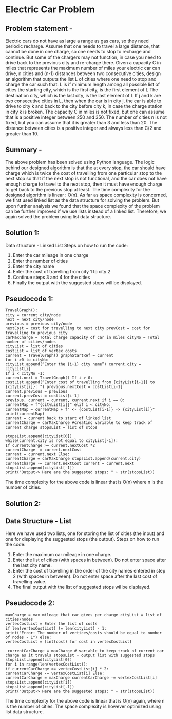 # Electric Car Problem
## Problem statement -
Electric cars do not have as large a range as gas cars, so they need periodic recharge. Assume that one needs to travel a large distance, that cannot be done in one charge, so one needs to stop to recharge and continue. But some of the chargers may not function, in case you need to drive back to the previous city and re-charge there. Given a capacity C in miles that represents the maximum number of miles your electric car can drive, n cities and (n-1) distances between two consecutive cities, design an algorithm that outputs the list L of cities where one need to stop and charge the car such that:
L is if minimum length among all possible list of cities
the starting city, which is the first city, is the first element of L
The destination city, which is the last city, is the last element of L
If j and k are two consecutive cities in L, then when the car is in city j, the car is able to drive to city k and back to the city before city k, in case the charge station in city k is broken.
The capacity C in miles is not fixed, but one can assume that is a positive integer between 250 and 350. The number of 
cities n is not fixed, but you can assume that it is greater than 3 and less than 20. The distance between cities is a 
positive integer and always less than C/2 and greater than 10.



## Summary -
The above problem has been solved using Python language. The logic behind our designed algorithm is that the at every stop, the car should have charge which is twice the cost of travelling from one particular stop to the next stop so that if the next stop is not functional, and the car does not have enough charge to travel to the next stop, then it must have enough charge to get back to the previous stop at least. The time complexity for the designed algorithm is linear : O(n). As far as space complexity is concerned, we first used linked list as the data structure for solving the problem. But upon further analysis we found that the space complexity of the problem can be further improved if we use lists instead of a linked list. Therefore, we again solved the problem using list data structure.

## Solution 1:
Data structure - Linked List
Steps on how to run the code:
1. Enter the car mileage in one charge
2. Enter the number of cities
3. Enter the city name
4. Enter the cost of travelling from city 1 to city 2
5. Continue steps 3 and 4 for the cities
6. Finally the output with the suggested stops will be displayed.

## Pseudocode 1:
```
TravelGraph():
city = current city/node
next = next city/node
previous = previous city/node
nextCost = cost for travelling to next city prevCost = cost for travelling to previous city
carMaxCharge = Total charge capacity of car in miles cityNo = Total number of cities/nodes
cityList = list of cities
costList = list of vertex costs
current = TravelGraph() graphStartRef = current
for i->0 to cityNo:
cityList.append(“Enter the {i+1} city name”) current.city = cityList[i]
If i < cityNo -1:
current.next = TravelGraph() If i > 0:
costList.append(“Enter cost of travelling from {cityList[i-1]} to {cityList[i]}: ") previous.nextCost = costList[i-1]
current.previous = previous
current.prevCost = costList[i-1]
previous, current = current, current.next if i == 0:
currentMap = f"{cityList[i]}" elif i < cityNo:
currentMap = currentMap + f" <- {costList[i-1]} -> {cityList[i]}" print(currentMap)
current = current back to start of linked list
currentCharge = carMaxCharge #creating variable to keep track of current charge stopsList = list of stops

stopsList.append(cityList[0])
while(current.city is not equal to cityList[-1]):
If currentCharge >= current.nextCost *2
currentCharge -= current.nextCost
current = current.next Else:
currentCharge = carMaxCharge stopsList.append(current.city) currentCharge -= current.nextCost current = current.next
stopsList.append(cityList[-1])
print("Output-> Here are the suggested stops: " + str(stopsList))
```
The time complexity for the above code is linear that is O(n) where n is the number of cities.
 
## Solution 2:
## Data Structure - List
Here we have used two lists, one for storing the list of cities (the input) and one for displaying the suggested stops (the output).
Steps on how to run the code:
1. Enter the maximum car mileage in one charge.
2. Enter the list of cities (with spaces in between). Do not enter space after the last city
name.
3. Enter the cost of travelling in the order of the city names entered in step 2 (with spaces
in between). Do not enter space after the last cost of travelling value.
4. The final output with the list of suggested stops wil be displayed.
## Pseudocode 2:
```
maxCharge = max mileage that car gives per charge cityList = list of cities/nodes
vertexCostList = Enter the list of costs
if len(vertexCostList) != len(cityList) - 1:
print("Error: The number of vertices/costs should be equal to number of nodes - 1") else:
vertexCostList = [int(cost) for cost in vertexCostList]
 
 currentCarCharge = maxCharge # variable to keep track of current car charge as it travels stopsList + output list with suggested stops
stopsList.append(cityList[0])
for i in range(len(vertexCostList)):
if currentCarCharge >= vertexCostList[i] * 2:
currentCarCharge -= vertexCostList[i] Else:
currentCarCharge = maxCharge currentCarCharge -= vertexCostList[i] stopsList.append(cityList[i])
stopsList.append(cityList[-1])
print("Output-> Here are the suggested stops: " + str(stopsList))
```
The time complexity for the above code is linear that is O(n) again, where n is the number of cities.
The space complexity is however optimized using list data structure.


  
